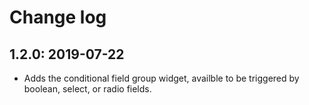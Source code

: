 # Change log

## 1.2.0: 2019-07-22

- Adds the conditional field group widget, availble to be triggered by boolean, select, or radio fields.
